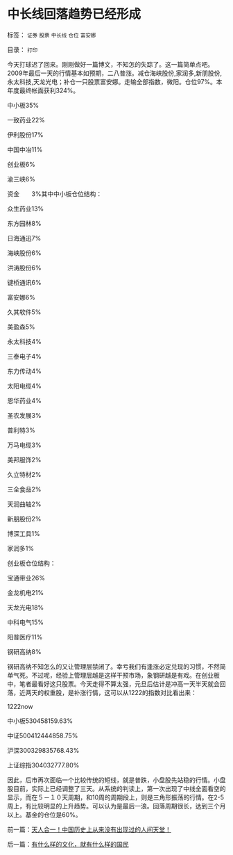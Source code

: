 # 中长线回落趋势已经形成

标签： `证券` `股票` `中长线` `仓位` `富安娜` 

目录： `打印`

今天打球迟了回来。刚刚做好一篇博文，不知怎的失踪了。这一篇简单点吧。2009年最后一天的行情基本如预期，二八普涨。减仓海峡股份,家润多,新朋股份,永太科技,天龙光电；补仓一只股票富安娜。走输全部指数，微阳。仓位97%。本年度最终帐面获利324%。

中小板35%

一致药业22%

伊利股份17%

中国中冶11%

创业板6%

渝三峡6%

资金　　3%其中中小板仓位结构：

众生药业13%

东方园林8%

日海通迅7%

海峡股份6%

洪涛股份6%

键桥通讯6%

富安娜6%

久其软件5%

美盈森5%

永太科技4%

三泰电子4%

东力传动4%

太阳电缆4%

恩华药业4%

圣农发展3%

普利特3%

万马电缆3%

美邦服饰2%

久立特材2%

三全食品2%

天润曲轴2%

新朋股份2%

博深工具1%

家润多1%



创业板仓位结构：

宝通带业26%

金龙机电21%

天龙光电18%

中科电气15%

阳普医疗11%

钢研高纳8%



钢研高纳不知怎么的又让管理层禁闭了。幸亏我们有逢涨必定兑现的习惯，不然简单气死。不过呢，经验上管理层越是这样干预市场，象钢研越是有戏。在创业板中，笔者最看好这只股票。今天走得不算太强，元旦后估计是冲高一天半天就会回落，近两天的权重股，是补涨行情，这可以从1222的指数对比看出来：

1222now

中小板530458159.63%

中证500412444858.75%

沪深300329835768.43%

上证综指304032777.80%



因此，后市再次面临一个比较传统的短线，就是普跌，小盘股先站稳的行情。小盘股目前，实际上已经调整了三天。从系统的判读上，第一次出现了中线全面看空的显示，而在５－１０天周期，和10周的周期段上，则是三角形振荡的行情。在2-5周上，有比较明显的上升趋势。可以认为是最后一浪。回落周期很长，达到三个月以上。基金的仓位是60%。

前一篇：[天人合一！中国历史上从来没有出现过的人间天堂！](../../../2009/12/31/天人合一！中国历史上从来没有出现过的人间天堂！.md)

后一篇：[有什么样的文化，就有什么样的国民](../../../2009/12/31/有什么样的文化，就有什么样的国民.md)